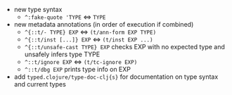 - new type syntax
  - `^:fake-quote 'TYPE` <=> `TYPE`
- new metadata annotations (in order of execution if combined)
  - `^{::t/- TYPE} EXP` <=> `(t/ann-form EXP TYPE)`
  - `^{::t/inst [...]} EXP` <=> `(t/inst EXP ...)`
  - `^{::t/unsafe-cast TYPE} EXP` checks EXP with no expected type and unsafely infers type TYPE
  - `^::t/ignore EXP` <=> `(t/tc-ignore EXP)`
  - `^::t/dbg EXP` prints type info on EXP
- add `typed.clojure/type-doc-clj{s}` for documentation on type syntax and current types

